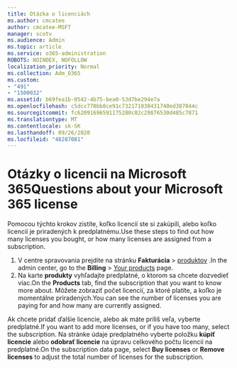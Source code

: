 ```yaml
---
title: Otázka o licenciách
ms.author: cmcatee
author: cmcatee-MSFT
manager: scotv
ms.audience: Admin
ms.topic: article
ms.service: o365-administration
ROBOTS: NOINDEX, NOFOLLOW
localization_priority: Normal
ms.collection: Adm_O365
ms.custom:
- "491"
- "1500032"
ms.assetid: b69fea1b-0542-4b75-bea0-53d7be294e7a
ms.openlocfilehash: c5dcc770bb8ce91c732171030431740ed387044c
ms.sourcegitcommit: fc62091696591175280c02c29876530d485c7871
ms.translationtype: MT
ms.contentlocale: sk-SK
ms.lasthandoff: 09/26/2020
ms.locfileid: "48287081"
---
```

# <a name="questions-about-your-microsoft-365-license"></a><span data-ttu-id="ab00f-102">Otázky o licencii na Microsoft 365</span><span class="sxs-lookup"><span data-stu-id="ab00f-102">Questions about your Microsoft 365 license</span></span>

<span data-ttu-id="ab00f-103">Pomocou týchto krokov zistíte, koľko licencií ste si zakúpili, alebo koľko licencií je priradených k predplatnému.</span><span class="sxs-lookup"><span data-stu-id="ab00f-103">Use these steps to find out how many licenses you bought, or how many licenses are assigned from a subscription.</span></span>
  
1. <span data-ttu-id="ab00f-104">V centre spravovania prejdite na stránku **Fakturácia** \> [produktov](https://go.microsoft.com/fwlink/p/?linkid=842054) .</span><span class="sxs-lookup"><span data-stu-id="ab00f-104">In the admin center, go to the **Billing** \> [Your products](https://go.microsoft.com/fwlink/p/?linkid=842054) page.</span></span>
2. <span data-ttu-id="ab00f-105">Na karte **produkty** vyhľadajte predplatné, o ktorom sa chcete dozvedieť viac.</span><span class="sxs-lookup"><span data-stu-id="ab00f-105">On the **Products** tab, find the subscription that you want to know more about.</span></span> <span data-ttu-id="ab00f-106">Môžete zobraziť počet licencií, za ktoré platíte, a koľko je momentálne priradených.</span><span class="sxs-lookup"><span data-stu-id="ab00f-106">You can see the number of licenses you are paying for and how many are currently assigned.</span></span>

<span data-ttu-id="ab00f-107">Ak chcete pridať ďalšie licencie, alebo ak máte príliš veľa, vyberte predplatné.</span><span class="sxs-lookup"><span data-stu-id="ab00f-107">If you want to add more licenses, or if you have too many, select the subscription.</span></span> <span data-ttu-id="ab00f-108">Na stránke údaje predplatného vyberte položku **kúpiť licencie** alebo **odobrať licencie** na úpravu celkového počtu licencií na predplatné.</span><span class="sxs-lookup"><span data-stu-id="ab00f-108">On the subscription data page, select **Buy licenses** or **Remove licenses** to adjust the total number of licenses for the subscription.</span></span>